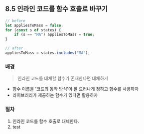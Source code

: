 ## 8.5 인라인 코드를 함수 호출로 바꾸기

```js
// before
let appliesToMass = false;
for (const s of states) {
    if (s == "MA") appliesToMass = true;
}
```

```js
// after
appliesToMass = states.includes("MA");
```

### 배경
> 인라인 코드를 대체할 함수가 존재한다면 대체하기
- 함수 이름을 '코드의 동작 방식'이 잘 드러나게 정하고 함수를 사용하자
- 라이브러리가 제공하는 함수가 있다면 활용하자

### 절차
1. 인라인 코드를 함수 호출로 대체한다.
2. test